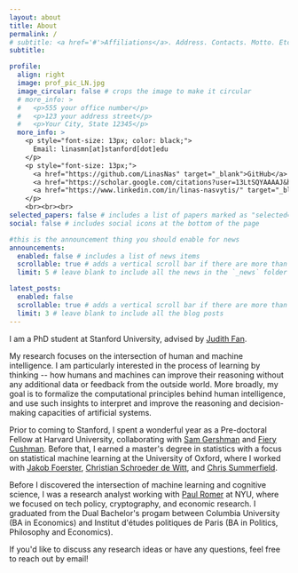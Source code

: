 ```yaml
---
layout: about
title: About
permalink: /
# subtitle: <a href='#'>Affiliations</a>. Address. Contacts. Motto. Etc.
subtitle:

profile:
  align: right
  image: prof_pic_LN.jpg
  image_circular: false # crops the image to make it circular
  # more_info: >
  #   <p>555 your office number</p>
  #   <p>123 your address street</p>
  #   <p>Your City, State 12345</p>
  more_info: >
    <p style="font-size: 13px; color: black;">
      Email: linasmn[at]stanford[dot]edu
    </p>
    <p style="font-size: 13px;">
      <a href="https://github.com/LinasNas" target="_blank">GitHub</a> |
      <a href="https://scholar.google.com/citations?user=13LtSQYAAAAJ&hl=en&oi=ao" target="_blank">Google Scholar</a> |
      <a href="https://www.linkedin.com/in/linas-nasvytis/" target="_blank">LinkedIn</a>
    </p>
    <br><br><br>
selected_papers: false # includes a list of papers marked as "selected={true}"
social: false # includes social icons at the bottom of the page

#this is the announcement thing you should enable for news
announcements:
  enabled: false # includes a list of news items
  scrollable: true # adds a vertical scroll bar if there are more than 3 news items
  limit: 5 # leave blank to include all the news in the `_news` folder

latest_posts:
  enabled: false
  scrollable: true # adds a vertical scroll bar if there are more than 3 new posts items
  limit: 3 # leave blank to include all the blog posts
---
```

<!-- Write your biography here. Tell the world about yourself. Link to your favorite [subreddit](http://reddit.com). You can put a picture in, too. The code is already in, just name your picture `prof_pic.jpg` and put it in the `img/` folder.

Put your address / P.O. box / other info right below your picture. You can also disable any of these elements by editing `profile` property of the YAML header of your `_pages/about.md`. Edit `_bibliography/papers.bib` and Jekyll will render your [publications page](/al-folio/publications/) automatically.

Link to your social media connections, too. This theme is set up to use [Font Awesome icons](https://fontawesome.com/) and [Academicons](https://jpswalsh.github.io/academicons/), like the ones below. Add your Facebook, Twitter, LinkedIn, Google Scholar, or just disable all of them. -->

I am a PhD student at Stanford University, advised by [Judith Fan](https://profiles.stanford.edu/judith-fan). 

My research focuses on the intersection of human and machine intelligence. I am particularly interested in the process of learning by thinking -- how humans and machines can improve their reasoning without any additional data or feedback from the outside world. More broadly, my goal is to formalize the computational principles behind human intelligence, and use such insights to interpret and improve the reasoning and decision-making capacities of artificial systems. 

Prior to coming to Stanford, I spent a wonderful year as a Pre-doctoral Fellow at Harvard University, collaborating with [Sam Gershman](https://gershmanlab.com/) and [Fiery Cushman](https://cushmanlab.fas.harvard.edu/). Before that, I earned a master's degree in statistics with a focus on statistical machine learning at the University of Oxford, where I worked with [Jakob Foerster](https://www.jakobfoerster.com/), [Christian Schroeder de Witt](https://schroederdewitt.com/), and [Chris Summerfield](https://www.psy.ox.ac.uk/people/christopher-summerfield). 

Before I discovered the intersection of machine learning and cognitive science, I was a research analyst working with [Paul Romer](https://paulromer.net/about/) at NYU, where we focused on tech policy, cryptography, and economic research. I graduated from the Dual Bachelor's progam between Columbia University (BA in Economics) and Institut d'études politiques de Paris (BA in Politics, Philosophy and Economics). 

If you'd like to discuss any research ideas or have any questions, feel free to reach out by email! 

<br>
